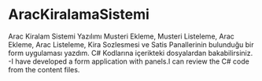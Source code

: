 # AracKiralamaSistemi
Arac Kiralam Sistemi Yazılımı 
Musteri Ekleme,
Musteri Listeleme,
Arac Ekleme,
Arac Listeleme,
Kira Sozlesmesi ve
Satis 
Panallerinin bulunduğu bir form uygulaması yazdım. C# Kodlarına içerikteki dosyalardan bakabilirsiniz.
-I have developed a form application with panels.I can review the C# code from the content files.
